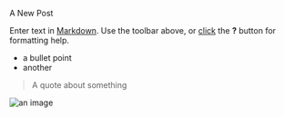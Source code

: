 A New Post

Enter text in [Markdown](http://daringfireball.net/projects/markdown/). Use the toolbar above, or [click](http://google.com) the **?** button for formatting help.
- a bullet point
- another

> A quote about something


![an image](//13176947203_7e2ee75cf3_o.jpg)

